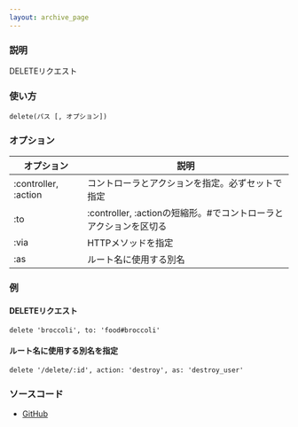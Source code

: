 ```yaml
---
layout: archive_page
---
```

### 説明
DELETEリクエスト

### 使い方
    delete(パス [, オプション])

### オプション

|オプション                | 説明
|-------------------- | -----------------------------------------------
|:controller, :action | コントローラとアクションを指定。必ずセットで指定
|:to                  | :controller, :actionの短縮形。\#でコントローラとアクションを区切る
|:via                 | HTTPメソッドを指定
|:as                  | ルート名に使用する別名

### 例
#### DELETEリクエスト
    delete 'broccoli', to: 'food#broccoli'

#### ルート名に使用する別名を指定
    delete '/delete/:id', action: 'destroy', as: 'destroy_user'

### ソースコード
* [GitHub](https://github.com/rails/rails/blob/ac30e389ecfa0e26e3d44c1eda8488ddf63b3ecc/actionpack/lib/action_dispatch/routing/mapper.rb#L735)